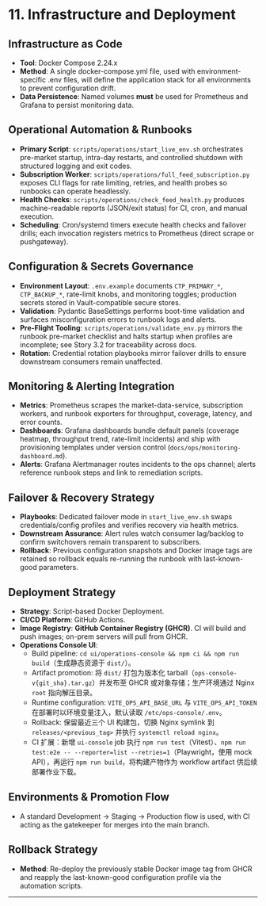 # **11\. Infrastructure and Deployment**

## **Infrastructure as Code**

* **Tool**: Docker Compose 2.24.x
* **Method**: A single docker-compose.yml file, used with environment-specific .env files, will define the application stack for all environments to prevent configuration drift.
* **Data Persistence**: Named volumes **must** be used for Prometheus and Grafana to persist monitoring data.

## **Operational Automation & Runbooks**

* **Primary Script**: `scripts/operations/start_live_env.sh` orchestrates pre-market startup, intra-day restarts, and controlled shutdown with structured logging and exit codes.
* **Subscription Worker**: `scripts/operations/full_feed_subscription.py` exposes CLI flags for rate limiting, retries, and health probes so runbooks can operate headlessly.
* **Health Checks**: `scripts/operations/check_feed_health.py` produces machine-readable reports (JSON/exit status) for CI, cron, and manual execution.
* **Scheduling**: Cron/systemd timers execute health checks and failover drills; each invocation registers metrics to Prometheus (direct scrape or pushgateway).

## **Configuration & Secrets Governance**

* **Environment Layout**: `.env.example` documents `CTP_PRIMARY_*`, `CTP_BACKUP_*`, rate-limit knobs, and monitoring toggles; production secrets stored in Vault-compatible secure stores.
* **Validation**: Pydantic BaseSettings performs boot-time validation and surfaces misconfiguration errors to runbook logs and alerts.
* **Pre-Flight Tooling**: `scripts/operations/validate_env.py` mirrors the runbook pre-market checklist and halts startup when profiles are incomplete; see Story 3.2 for traceability across docs.
* **Rotation**: Credential rotation playbooks mirror failover drills to ensure downstream consumers remain unaffected.

## **Monitoring & Alerting Integration**

* **Metrics**: Prometheus scrapes the market-data-service, subscription workers, and runbook exporters for throughput, coverage, latency, and error counts.
* **Dashboards**: Grafana dashboards bundle default panels (coverage heatmap, throughput trend, rate-limit incidents) and ship with provisioning templates under version control (`docs/ops/monitoring-dashboard.md`).
* **Alerts**: Grafana Alertmanager routes incidents to the ops channel; alerts reference runbook steps and link to remediation scripts.

## **Failover & Recovery Strategy**

* **Playbooks**: Dedicated failover mode in `start_live_env.sh` swaps credentials/config profiles and verifies recovery via health metrics.
* **Downstream Assurance**: Alert rules watch consumer lag/backlog to confirm switchovers remain transparent to subscribers.
* **Rollback**: Previous configuration snapshots and Docker image tags are retained so rollback equals re-running the runbook with last-known-good parameters.

## **Deployment Strategy**

* **Strategy**: Script-based Docker Deployment.
* **CI/CD Platform**: GitHub Actions.
* **Image Registry**: **GitHub Container Registry (GHCR)**. CI will build and push images; on-prem servers will pull from GHCR.
* **Operations Console UI**:
  - Build pipeline: `cd ui/operations-console && npm ci && npm run build`（生成静态资源于 `dist/`）。
  - Artifact promotion: 将 `dist/` 打包为版本化 tarball（`ops-console-v{git_sha}.tar.gz`）并发布至 GHCR 或对象存储；生产环境通过 Nginx `root` 指向解压目录。
  - Runtime configuration: `VITE_OPS_API_BASE_URL` 与 `VITE_OPS_API_TOKEN` 在部署时以环境变量注入，默认读取 `/etc/ops-console/.env`。
  - Rollback: 保留最近三个 UI 构建包，切换 Nginx symlink 到 `releases/<previous_tag>` 并执行 `systemctl reload nginx`。
  - CI 扩展：新增 `ui-console` job 执行 `npm run test`（Vitest）、`npm run test:e2e -- --reporter=list --retries=1`（Playwright，使用 mock API），再运行 `npm run build`，将构建产物作为 workflow artifact 供后续部署作业下载。

## **Environments & Promotion Flow**

* A standard Development -> Staging -> Production flow is used, with CI acting as the gatekeeper for merges into the main branch.

## **Rollback Strategy**

* **Method**: Re-deploy the previously stable Docker image tag from GHCR and reapply the last-known-good configuration profile via the automation scripts.

---
